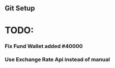 ## Git Setup

# TODO:

### Fix Fund Wallet added #40000

### Use Exchange Rate Api instead of manual
